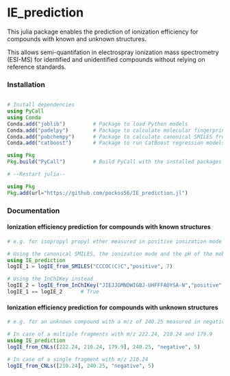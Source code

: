 # IE_prediction

This julia package enables the prediction of ionization efficiency for compounds with known and unknown structures.

This allows semi-quantifation in electrospray ionization mass spectrometry (ESI-MS) for identified and unidentified compounds without relying on reference standards.

### Installation
```julia

# Install dependencies
using PyCall
using Conda
Conda.add("joblib")         # Package to load Python models
Conda.add("padelpy")        # Package to calculate molecular fingerprints
Conda.add("pubchempy")      # Package to calculate canonical SMILES from InCHiKey
Conda.add("catboost")       # Package to run CatBoost regression models for IE IE_prediction

using Pkg
Pkg.build("PyCall")         # Build PyCall with the installed packages

# --Restart julia--

using Pkg
Pkg.add(url="https://github.com/pockos56/IE_prediction.jl")

```

### Documentation

#### Ionization efficiency prediction for compounds with known structures


```julia
# e.g. for isopropyl propyl ether measured in positive ionization mode and at pH 7

# Using the canonical SMILES, the ionization mode and the pH of the mobile phase
using IE_prediction
logIE_1 = logIE_from_SMILES("CCCOC(C)C","positive", 7)

# Using the InChIKey instead
logIE_2 = logIE_from_InChIKey("JIEJJGMNDWIGBJ-UHFFFAOYSA-N","positive", 7)
logIE_1 == logIE_2      # True

```

#### Ionization efficiency prediction for compounds with unknown structures

```julia
# e.g. for an unknown compound with a m/z of 240.25 measured in negative ionization mode and at pH 9

# In case of a multiple fragments with m/z 222.24, 210.24 and 179.9
using IE_prediction
logIE_from_CNLs([222.24, 210.24, 179.9], 240.25, "negative", 5)

# In case of a single fragment with m/z 210.24
logIE_from_CNLs([210.24], 240.25, "negative", 5)

```